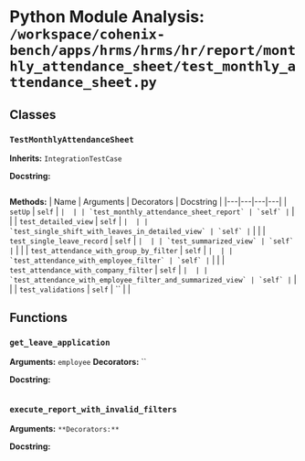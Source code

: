 # Python Module Analysis: `/workspace/cohenix-bench/apps/hrms/hrms/hr/report/monthly_attendance_sheet/test_monthly_attendance_sheet.py`

## Classes

### `TestMonthlyAttendanceSheet`
**Inherits:** `IntegrationTestCase`


**Docstring:**
```

```

**Methods:**
| Name | Arguments | Decorators | Docstring |
|---|---|---|---|
| `setUp` | `self` | `` |  |
| `test_monthly_attendance_sheet_report` | `self` | `` |  |
| `test_detailed_view` | `self` | `` |  |
| `test_single_shift_with_leaves_in_detailed_view` | `self` | `` |  |
| `test_single_leave_record` | `self` | `` |  |
| `test_summarized_view` | `self` | `` |  |
| `test_attendance_with_group_by_filter` | `self` | `` |  |
| `test_attendance_with_employee_filter` | `self` | `` |  |
| `test_attendance_with_company_filter` | `self` | `` |  |
| `test_attendance_with_employee_filter_and_summarized_view` | `self` | `` |  |
| `test_validations` | `self` | `` |  |





## Functions

### `get_leave_application`
**Arguments:** `employee`
**Decorators:** ``

**Docstring:**
```

```
### `execute_report_with_invalid_filters`
**Arguments:** ``
**Decorators:** ``

**Docstring:**
```

```

